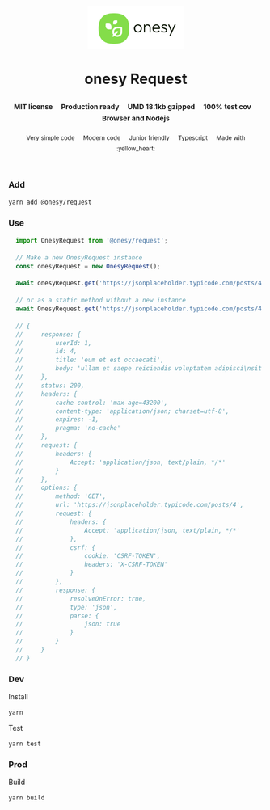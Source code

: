 
</br>
</br>

<p align='center'>
  <a target='_blank' rel='noopener noreferrer' href='#'>
    <img width='auto' height='84' src='https://raw.githubusercontent.com/onesy-me/onesy/refs/heads/main/utils/images/logo.png' alt='onesy logo' />
  </a>
</p>

<h1 align='center'>onesy Request</h1>

<h3 align='center'>
  <sub>MIT license&nbsp;&nbsp;&nbsp;&nbsp;</sub>
  <sub>Production ready&nbsp;&nbsp;&nbsp;&nbsp;</sub>
  <sub>UMD 18.1kb gzipped&nbsp;&nbsp;&nbsp;&nbsp;</sub>
  <sub>100% test cov&nbsp;&nbsp;&nbsp;&nbsp;</sub>
  <sub>Browser and Nodejs</sub>
</h3>

<p align='center'>
    <sub>Very simple code&nbsp;&nbsp;&nbsp;&nbsp;</sub>
    <sub>Modern code&nbsp;&nbsp;&nbsp;&nbsp;</sub>
    <sub>Junior friendly&nbsp;&nbsp;&nbsp;&nbsp;</sub>
    <sub>Typescript&nbsp;&nbsp;&nbsp;&nbsp;</sub>
    <sub>Made with :yellow_heart:</sub>
</p>

<br />

### Add

```sh
yarn add @onesy/request
```

### Use

```javascript
  import OnesyRequest from '@onesy/request';

  // Make a new OnesyRequest instance
  const onesyRequest = new OnesyRequest();

  await onesyRequest.get('https://jsonplaceholder.typicode.com/posts/4');

  // or as a static method without a new instance
  await OnesyRequest.get('https://jsonplaceholder.typicode.com/posts/4');

  // {
  //     response: {
  //         userId: 1,
  //         id: 4,
  //         title: 'eum et est occaecati',
  //         body: 'ullam et saepe reiciendis voluptatem adipisci\nsit amet autem assumenda provident rerum culpa\nquis hic commodi nesciunt rem tenetur doloremque ipsam iure\nquis sunt voluptatem rerum illo velit'
  //     },
  //     status: 200,
  //     headers: {
  //         cache-control: 'max-age=43200',
  //         content-type: 'application/json; charset=utf-8',
  //         expires: -1,
  //         pragma: 'no-cache'
  //     },
  //     request: {
  //         headers: {
  //             Accept: 'application/json, text/plain, */*'
  //         }
  //     },
  //     options: {
  //         method: 'GET',
  //         url: 'https://jsonplaceholder.typicode.com/posts/4',
  //         request: {
  //             headers: {
  //                 Accept: 'application/json, text/plain, */*'
  //             },
  //             csrf: {
  //                 cookie: 'CSRF-TOKEN',
  //                 headers: 'X-CSRF-TOKEN'
  //             }
  //         },
  //         response: {
  //             resolveOnError: true,
  //             type: 'json',
  //             parse: {
  //                 json: true
  //             }
  //         }
  //     }
  // }
```

### Dev

Install

```sh
yarn
```

Test

```sh
yarn test
```

### Prod

Build

```sh
yarn build
```
